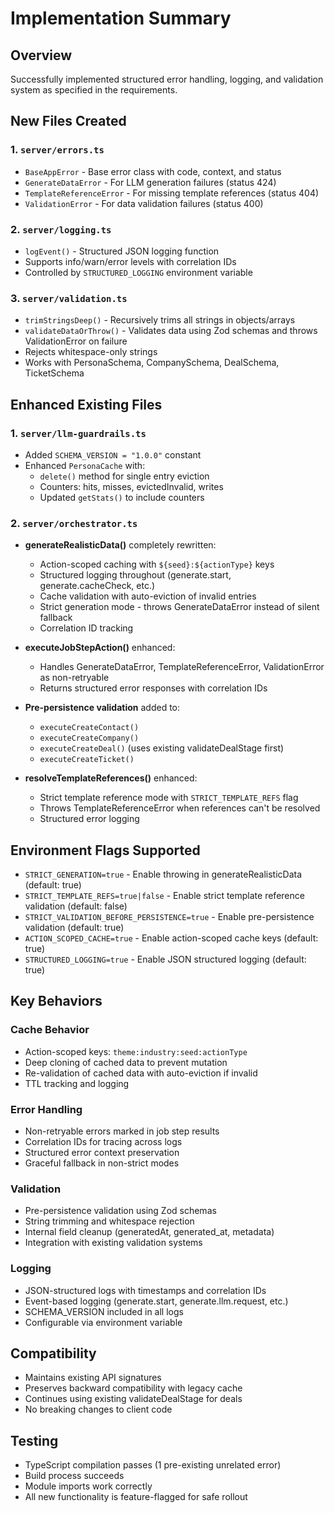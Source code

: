 # Implementation Summary

## Overview
Successfully implemented structured error handling, logging, and validation system as specified in the requirements.

## New Files Created

### 1. `server/errors.ts`
- `BaseAppError` - Base error class with code, context, and status
- `GenerateDataError` - For LLM generation failures (status 424)
- `TemplateReferenceError` - For missing template references (status 404)
- `ValidationError` - For data validation failures (status 400)

### 2. `server/logging.ts`
- `logEvent()` - Structured JSON logging function
- Supports info/warn/error levels with correlation IDs
- Controlled by `STRUCTURED_LOGGING` environment variable

### 3. `server/validation.ts`
- `trimStringsDeep()` - Recursively trims all strings in objects/arrays
- `validateDataOrThrow()` - Validates data using Zod schemas and throws ValidationError on failure
- Rejects whitespace-only strings
- Works with PersonaSchema, CompanySchema, DealSchema, TicketSchema

## Enhanced Existing Files

### 1. `server/llm-guardrails.ts`
- Added `SCHEMA_VERSION = "1.0.0"` constant
- Enhanced `PersonaCache` with:
  - `delete()` method for single entry eviction
  - Counters: hits, misses, evictedInvalid, writes
  - Updated `getStats()` to include counters

### 2. `server/orchestrator.ts`
- **generateRealisticData()** completely rewritten:
  - Action-scoped caching with `${seed}:${actionType}` keys
  - Structured logging throughout (generate.start, generate.cacheCheck, etc.)
  - Cache validation with auto-eviction of invalid entries
  - Strict generation mode - throws GenerateDataError instead of silent fallback
  - Correlation ID tracking
  
- **executeJobStepAction()** enhanced:
  - Handles GenerateDataError, TemplateReferenceError, ValidationError as non-retryable
  - Returns structured error responses with correlation IDs
  
- **Pre-persistence validation** added to:
  - `executeCreateContact()`
  - `executeCreateCompany()`
  - `executeCreateDeal()` (uses existing validateDealStage first)
  - `executeCreateTicket()`
  
- **resolveTemplateReferences()** enhanced:
  - Strict template reference mode with `STRICT_TEMPLATE_REFS` flag
  - Throws TemplateReferenceError when references can't be resolved
  - Structured error logging

## Environment Flags Supported

- `STRICT_GENERATION=true` - Enable throwing in generateRealisticData (default: true)
- `STRICT_TEMPLATE_REFS=true|false` - Enable strict template reference validation (default: false)
- `STRICT_VALIDATION_BEFORE_PERSISTENCE=true` - Enable pre-persistence validation (default: true)
- `ACTION_SCOPED_CACHE=true` - Enable action-scoped cache keys (default: true)
- `STRUCTURED_LOGGING=true` - Enable JSON structured logging (default: true)

## Key Behaviors

### Cache Behavior
- Action-scoped keys: `theme:industry:seed:actionType`
- Deep cloning of cached data to prevent mutation
- Re-validation of cached data with auto-eviction if invalid
- TTL tracking and logging

### Error Handling
- Non-retryable errors marked in job step results
- Correlation IDs for tracing across logs
- Structured error context preservation
- Graceful fallback in non-strict modes

### Validation
- Pre-persistence validation using Zod schemas
- String trimming and whitespace rejection
- Internal field cleanup (generatedAt, generated_at, metadata)
- Integration with existing validation systems

### Logging
- JSON-structured logs with timestamps and correlation IDs
- Event-based logging (generate.start, generate.llm.request, etc.)
- SCHEMA_VERSION included in all logs
- Configurable via environment variable

## Compatibility
- Maintains existing API signatures
- Preserves backward compatibility with legacy cache
- Continues using existing validateDealStage for deals
- No breaking changes to client code

## Testing
- TypeScript compilation passes (1 pre-existing unrelated error)
- Build process succeeds
- Module imports work correctly
- All new functionality is feature-flagged for safe rollout